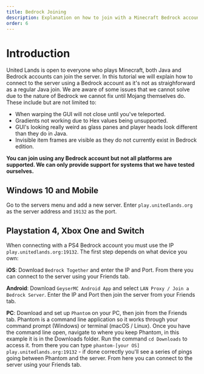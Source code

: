 ```yaml
---
title: Bedrock Joining
description: Explanation on how to join with a Minecraft Bedrock account.
order: 6
---
```

# Introduction
United Lands is open to everyone who plays Minecraft, both Java and Bedrock accounts can join the server. In this tutorial we will explain how to connect to the server using a Bedrock account as it's not as straighforward as a regular Java join.
We are aware of some issues that we cannot solve due to the nature of Bedrock we cannot fix until Mojang themselves do. These include but are not limited to:
- When warping the GUI will not close until you've teleported.
- Gradients not working due to Hex values being unsupported. 
- GUI's looking really weird as glass panes and player heads look different than they do in Java.
- Invisible item frames are visible as they do not currently exist in Bedrock edition.

**You can join using any Bedrock account but not all platforms are supported. We can only provide support for systems that we have tested ourselves.**

## Windows 10 and Mobile
Go to the servers menu and add a new server. Enter `play.unitedlands.org` as the server address and `19132` as the port. 

## Playstation 4, Xbox One and Switch
When connecting with a PS4 Bedrock account you must use the IP `play.unitedlands.org:19132`. The first step depends on what device you own:

**iOS**: Download `Bedrock Together` and enter the IP and Port. From there you can connect to the server using your Friends tab.

**Android**: Download `GeyserMC Android App` and select `LAN Proxy / Join a Bedrock Server`. Enter the IP and Port then join the server from your Friends tab.

**PC**: Download and set up `Phantom` on your PC, then join from the Friends tab. Phantom is a command line application so it works through your command prompt (Windows) or terminal (macOS / Linux). Once you have the command line open, navigate to where you keep Phantom, in this example it is in the Downloads folder. Run the command `cd Downloads` to access it. from there you can type `phantom-[your OS] play.unitedlands.org:19132` - if done correctly you'll see a series of pings going between Phantom and the server. From here you can connect to the server using your Friends tab.
